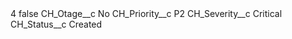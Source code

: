 <?xml version="1.0" encoding="UTF-8"?>
<CustomMetadata xmlns="http://soap.sforce.com/2006/04/metadata" xmlns:xsi="http://www.w3.org/2001/XMLSchema-instance" xmlns:xsd="http://www.w3.org/2001/XMLSchema">
    <label>4</label>
    <protected>false</protected>
    <values>
        <field>CH_Otage__c</field>
        <value xsi:type="xsd:string">No</value>
    </values>
    <values>
        <field>CH_Priority__c</field>
        <value xsi:type="xsd:string">P2</value>
    </values>
    <values>
        <field>CH_Severity__c</field>
        <value xsi:type="xsd:string">Critical</value>
    </values>
    <values>
        <field>CH_Status__c</field>
        <value xsi:type="xsd:string">Created</value>
    </values>
</CustomMetadata>
